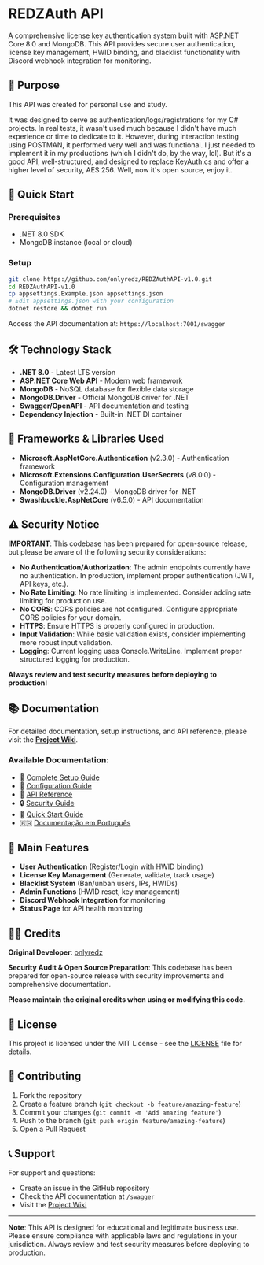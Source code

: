 # REDZAuth API

A comprehensive license key authentication system built with ASP.NET Core 8.0 and MongoDB. This API provides secure user authentication, license key management, HWID binding, and blacklist functionality with Discord webhook integration for monitoring.

## 🎯 Purpose

This API was created for personal use and study.

It was designed to serve as authentication/logs/registrations for my C# projects. In real tests, it wasn't used much because I didn't have much experience or time to dedicate to it. However, during interaction testing using POSTMAN, it performed very well and was functional. I just needed to implement it in my productions (which I didn't do, by the way, lol). But it's a good API, well-structured, and designed to replace KeyAuth.cs and offer a higher level of security, AES 256. Well, now it's open source, enjoy it.

## 🚀 Quick Start

### Prerequisites
- .NET 8.0 SDK
- MongoDB instance (local or cloud)

### Setup
```bash
git clone https://github.com/onlyredz/REDZAuthAPI-v1.0.git
cd REDZAuthAPI-v1.0
cp appsettings.Example.json appsettings.json
# Edit appsettings.json with your configuration
dotnet restore && dotnet run
```

Access the API documentation at: `https://localhost:7001/swagger`

## 🛠️ Technology Stack

- **.NET 8.0** - Latest LTS version
- **ASP.NET Core Web API** - Modern web framework
- **MongoDB** - NoSQL database for flexible data storage
- **MongoDB.Driver** - Official MongoDB driver for .NET
- **Swagger/OpenAPI** - API documentation and testing
- **Dependency Injection** - Built-in .NET DI container

## 🔧 Frameworks & Libraries Used

- **Microsoft.AspNetCore.Authentication** (v2.3.0) - Authentication framework
- **Microsoft.Extensions.Configuration.UserSecrets** (v8.0.0) - Configuration management
- **MongoDB.Driver** (v2.24.0) - MongoDB driver for .NET
- **Swashbuckle.AspNetCore** (v6.5.0) - API documentation

## ⚠️ Security Notice

**IMPORTANT**: This codebase has been prepared for open-source release, but please be aware of the following security considerations:

- **No Authentication/Authorization**: The admin endpoints currently have no authentication. In production, implement proper authentication (JWT, API keys, etc.).
- **No Rate Limiting**: No rate limiting is implemented. Consider adding rate limiting for production use.
- **No CORS**: CORS policies are not configured. Configure appropriate CORS policies for your domain.
- **HTTPS**: Ensure HTTPS is properly configured in production.
- **Input Validation**: While basic validation exists, consider implementing more robust input validation.
- **Logging**: Current logging uses Console.WriteLine. Implement proper structured logging for production.

**Always review and test security measures before deploying to production!**

## 📚 Documentation

For detailed documentation, setup instructions, and API reference, please visit the **[Project Wiki](https://github.com/onlyredz/REDZAuthAPI-v1.0/wiki)**.

### Available Documentation:
- 📖 [Complete Setup Guide](https://github.com/onlyredz/REDZAuthAPI-v1.0/wiki/Setup-Guide)
- 🔧 [Configuration Guide](https://github.com/onlyredz/REDZAuthAPI-v1.0/wiki/Configuration)
- 🔌 [API Reference](https://github.com/onlyredz/REDZAuthAPI-v1.0/wiki/API-Reference)
- 🔒 [Security Guide](https://github.com/onlyredz/REDZAuthAPI-v1.0/wiki/Security-Guide)
- 🚀 [Quick Start Guide](https://github.com/onlyredz/REDZAuthAPI-v1.0/wiki/Quick-Start)
- 🇧🇷 [Documentação em Português](https://github.com/onlyredz/REDZAuthAPI-v1.0/wiki/PT‐BR-FULL-GUIDE)

## 🔌 Main Features

- **User Authentication** (Register/Login with HWID binding)
- **License Key Management** (Generate, validate, track usage)
- **Blacklist System** (Ban/unban users, IPs, HWIDs)
- **Admin Functions** (HWID reset, key management)
- **Discord Webhook Integration** for monitoring
- **Status Page** for API health monitoring

## 👨‍💻 Credits

**Original Developer**: [onlyredz](https://github.com/onlyredz)

**Security Audit & Open Source Preparation**: This codebase has been prepared for open-source release with security improvements and comprehensive documentation.

**Please maintain the original credits when using or modifying this code.**

## 📄 License

This project is licensed under the MIT License - see the [LICENSE](LICENSE) file for details.

## 🤝 Contributing

1. Fork the repository
2. Create a feature branch (`git checkout -b feature/amazing-feature`)
3. Commit your changes (`git commit -m 'Add amazing feature'`)
4. Push to the branch (`git push origin feature/amazing-feature`)
5. Open a Pull Request

## 📞 Support

For support and questions:
- Create an issue in the GitHub repository
- Check the API documentation at `/swagger`
- Visit the [Project Wiki](https://github.com/onlyredz/REDZAuthAPI-v1.0/wiki)

---

**Note**: This API is designed for educational and legitimate business use. Please ensure compliance with applicable laws and regulations in your jurisdiction. Always review and test security measures before deploying to production.